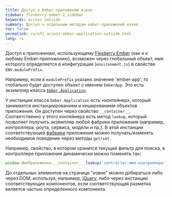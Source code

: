 ```yaml
---
title: Доступ к Ember-приложению извне
sidebar: flexberry-ember-2_sidebar
keywords: access outside
summary: Доступ к отдельным методам ember-приложений извне
toc: false
permalink: ru/ef2_access-ember-application-outside.html
lang: ru
---
```


Доступ к приложению, использующему [Flexberry Ember](ef2_landing_page.html) (как и к любому Ember-приложению), возможен через глобальный объект, имя которого определяется в конфигурации (`environment.js`) в свойстве `ENV.modulePrefix`.

Например, если в `modulePrefix` указано значение 'ember-app', то глобально будет доступен объект с именем `EmberApp`. Это есть экземпляр класса [`Ember.Application`](https://emberjs.com/api/ember/2.4/classes/Ember.Application).

У инстанции класса `Ember.Application` есть «контейнер», который занимается инстанциированием и кешированием объектов приложения. Он доступен через свойство `__container__`. Соответственно у этого контейнера есть метод `lookup`, который позволяет получить экземпляр любой фабрики приложения (например, контроллера, роута, сервиса, модели и пр.). В этой инстанции соответствующей [фабрики](https://guides.emberjs.com/v2.4.0/applications/dependency-injection/) приложения можно получать/изменять необходимое поведение через методы `get/set`.
 
Например, свойство, в котором хранится текущий фильтр для поиска, в контроллере приложения динамически можно поменять так:

```javascript
window.ИмяПриложения.__container__.lookup('controller:имя-контроллера').set('filter', 'значение');
```
 
До отдельных элементов на странице "извне" можно добираться либо через DOM, используя, например, [jQuery](https://jquery.com/), либо через инстанции соответствующих компонентов, если соответствующая разметка вяляется частью определенного компонента.
